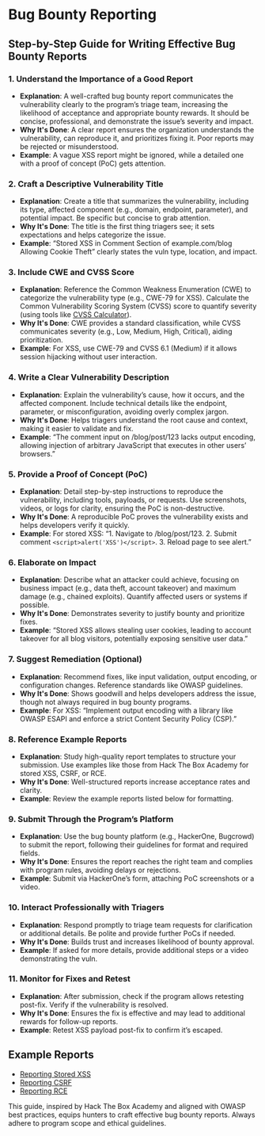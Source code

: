 # Bug Bounty Reporting

## Step-by-Step Guide for Writing Effective Bug Bounty Reports

### 1. Understand the Importance of a Good Report
   - **Explanation**: A well-crafted bug bounty report communicates the vulnerability clearly to the program’s triage team, increasing the likelihood of acceptance and appropriate bounty rewards. It should be concise, professional, and demonstrate the issue’s severity and impact.
   - **Why It's Done**: A clear report ensures the organization understands the vulnerability, can reproduce it, and prioritizes fixing it. Poor reports may be rejected or misunderstood.
   - **Example**: A vague XSS report might be ignored, while a detailed one with a proof of concept (PoC) gets attention.

### 2. Craft a Descriptive Vulnerability Title
   - **Explanation**: Create a title that summarizes the vulnerability, including its type, affected component (e.g., domain, endpoint, parameter), and potential impact. Be specific but concise to grab attention.
   - **Why It's Done**: The title is the first thing triagers see; it sets expectations and helps categorize the issue.
   - **Example**: “Stored XSS in Comment Section of example.com/blog Allowing Cookie Theft” clearly states the vuln type, location, and impact.

### 3. Include CWE and CVSS Score
   - **Explanation**: Reference the Common Weakness Enumeration (CWE) to categorize the vulnerability type (e.g., CWE-79 for XSS). Calculate the Common Vulnerability Scoring System (CVSS) score to quantify severity (using tools like [CVSS Calculator](https://nvd.nist.gov/vuln-metrics/cvss/v3-calculator)).
   - **Why It's Done**: CWE provides a standard classification, while CVSS communicates severity (e.g., Low, Medium, High, Critical), aiding prioritization.
   - **Example**: For XSS, use CWE-79 and CVSS 6.1 (Medium) if it allows session hijacking without user interaction.

### 4. Write a Clear Vulnerability Description
   - **Explanation**: Explain the vulnerability’s cause, how it occurs, and the affected component. Include technical details like the endpoint, parameter, or misconfiguration, avoiding overly complex jargon.
   - **Why It's Done**: Helps triagers understand the root cause and context, making it easier to validate and fix.
   - **Example**: “The comment input on /blog/post/123 lacks output encoding, allowing injection of arbitrary JavaScript that executes in other users’ browsers.”

### 5. Provide a Proof of Concept (PoC)
   - **Explanation**: Detail step-by-step instructions to reproduce the vulnerability, including tools, payloads, or requests. Use screenshots, videos, or logs for clarity, ensuring the PoC is non-destructive.
   - **Why It's Done**: A reproducible PoC proves the vulnerability exists and helps developers verify it quickly.
   - **Example**: For stored XSS: “1. Navigate to /blog/post/123. 2. Submit comment `<script>alert('XSS')</script>`. 3. Reload page to see alert.”

### 6. Elaborate on Impact
   - **Explanation**: Describe what an attacker could achieve, focusing on business impact (e.g., data theft, account takeover) and maximum damage (e.g., chained exploits). Quantify affected users or systems if possible.
   - **Why It's Done**: Demonstrates severity to justify bounty and prioritize fixes.
   - **Example**: “Stored XSS allows stealing user cookies, leading to account takeover for all blog visitors, potentially exposing sensitive user data.”

### 7. Suggest Remediation (Optional)
   - **Explanation**: Recommend fixes, like input validation, output encoding, or configuration changes. Reference standards like OWASP guidelines.
   - **Why It's Done**: Shows goodwill and helps developers address the issue, though not always required in bug bounty programs.
   - **Example**: For XSS: “Implement output encoding with a library like OWASP ESAPI and enforce a strict Content Security Policy (CSP).”

### 8. Reference Example Reports
   - **Explanation**: Study high-quality report templates to structure your submission. Use examples like those from Hack The Box Academy for stored XSS, CSRF, or RCE.
   - **Why It's Done**: Well-structured reports increase acceptance rates and clarity.
   - **Example**: Review the example reports listed below for formatting.

### 9. Submit Through the Program’s Platform
   - **Explanation**: Use the bug bounty platform (e.g., HackerOne, Bugcrowd) to submit the report, following their guidelines for format and required fields.
   - **Why It's Done**: Ensures the report reaches the right team and complies with program rules, avoiding delays or rejections.
   - **Example**: Submit via HackerOne’s form, attaching PoC screenshots or a video.

### 10. Interact Professionally with Triagers
   - **Explanation**: Respond promptly to triage team requests for clarification or additional details. Be polite and provide further PoCs if needed.
   - **Why It's Done**: Builds trust and increases likelihood of bounty approval.
   - **Example**: If asked for more details, provide additional steps or a video demonstrating the vuln.

### 11. Monitor for Fixes and Retest
   - **Explanation**: After submission, check if the program allows retesting post-fix. Verify if the vulnerability is resolved.
   - **Why It's Done**: Ensures the fix is effective and may lead to additional rewards for follow-up reports.
   - **Example**: Retest XSS payload post-fix to confirm it’s escaped.

## Example Reports
- [Reporting Stored XSS](https://academy.hackthebox.com/module/161/section/1507)
- [Reporting CSRF](https://academy.hackthebox.com/module/161/section/1510)
- [Reporting RCE](https://academy.hackthebox.com/module/161/section/1511)

This guide, inspired by Hack The Box Academy and aligned with OWASP best practices, equips hunters to craft effective bug bounty reports. Always adhere to program scope and ethical guidelines.